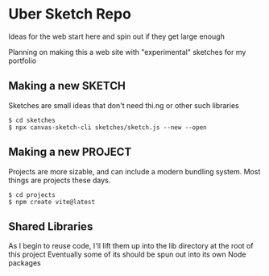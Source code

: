 # Uber Sketch Repo

Ideas for the web start here and spin out if they get large enough

Planning on making this a web site with "experimental" sketches for my portfolio

## Making a new SKETCH
Sketches are small ideas that don't need thi.ng or other such libraries

    $ cd sketches
    $ npx canvas-sketch-cli sketches/sketch.js --new --open

## Making a new PROJECT
Projects are more sizable, and can include a modern bundling system.
Most things are projects these days.

    $ cd projects
    $ npm create vite@latest

## Shared Libraries
As I begin to reuse code, I'll lift them up into the lib directory at the root of this project
Eventually some of its should be spun out into its own Node packages
